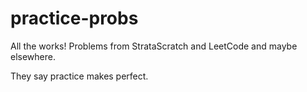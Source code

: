 # practice-probs

All the works! Problems from StrataScratch and LeetCode and maybe elsewhere.

They say practice makes perfect.